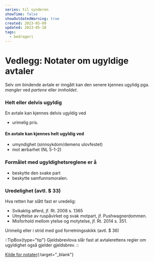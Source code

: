 ```yaml
---
series: til synderen
showTime: false
showOutdatedWarning: true
created: 2023-05-09
updated: 2023-05-10
tags:
  - bedrageri
---
```


# Vedlegg: Notater om ugyldige avtaler
Selv om bindende avtale er inngått kan den senere kjennes ugylidg pga. _mangler_ ved _partene_ eller _innholdet_.

### Helt eller delvis ugyldig
En avtale kan kjennes delvis ugyldig ved
- urimelig pris.

#### En avtale kan kjennes helt ugyldig ved
- umyndighet (sinnsykdom/demens ulovfestet)
- mot ærbarhet (NL 5-1-2)

### Formålet med ugyldighetsreglene er å
- beskytte den svake part
- beskytte samfunnsmoralen.

### Uredelighet (avtl. $ 33)
Hva retten har slått fast er uredelig:
- Svikaktig atferd, jf. Rt. 2008 s. 1365
- Utnyttelse av ruspåvirket og svak motpart, jf. Pushwagnerdommen.
- Misforhold mellom ytelse og motytelse, jf. Rt. 2014 s. 351.

Urimelig eller i strid med god forretningsskikk (avtl. $ 36)

::TipBox{type="tip"}
Gjeldsbrevlova slår fast at avtalerettens regler om ugyldighet også gjelder gjeldsbrev.
::

[Kilde for notater](https://rettslaere.portfolio.no/read/8476d9bc-ee3c-48ee-95ea-2341ecc4d43d){:target="_blank"}
